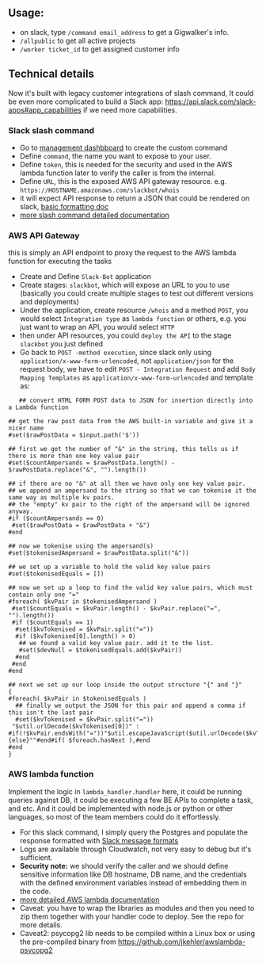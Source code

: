 
## Usage: 
- on slack, type `/command email_address` to get a Gigwalker's info.
- `/allpublic` to get all active projects
- `/worker ticket_id` to get assigned customer info

## Technical details
Now it's built with legacy customer integrations of slash command,
It could be even more complicated to build a Slack app:
https://api.slack.com/slack-apps#app_capabilities
if we need more capabilities.


### Slack slash command
- Go to [management dashbboard](https://gigwalk.slack.com/apps/A0F82E8CA-slash-commands?page=1) to create the custom command
- Define `command`, the name you want to expose to your user.
- Define `token`, this is needed for the security and used in the AWS lambda function later to verify the caller is from the internal.
- Define `URL`, this is the exposed AWS API gateway resource.
  e.g. `https://HOSTNAME.amazonaws.com/slackbot/whois`
- it will expect API response to return a JSON that could be rendered on slack, [basic formatting doc](https://api.slack.com/docs/message-formatting)
- [more slash command detailed documentation](https://api.slack.com/custom-integrations/slash-commands)

   
### AWS API Gateway
this is simply an API endpoint to proxy the request to the AWS lambda function for executing the tasks

- Create and Define `Slack-Bot` application
- Create stages: `slackbot`, which will expose an URL to you to use (basically you could create multiple stages to test out different versions and deployments)
- Under the application, create resource `/whois` and a method `POST`, you would select `Integration type` as `lambda function` or others, e.g. you just want to wrap an API, you would select `HTTP`
- then under API resources, you could `deploy the API` to the stage `slackbot` you just defined
- Go back to `POST -method execution`, since slack only using `application/x-www-form-urlencoded`, not `application/json` for the request body, we have to edit `POST - Integration Request` and add `Body Mapping Templates` as `application/x-www-form-urlencoded` and template as:
   

```
   ## convert HTML FORM POST data to JSON for insertion directly into a Lambda function
 
## get the raw post data from the AWS built-in variable and give it a nicer name
#set($rawPostData = $input.path('$'))
 
## first we get the number of "&" in the string, this tells us if there is more than one key value pair
#set($countAmpersands = $rawPostData.length() - $rawPostData.replace("&", "").length())
 
## if there are no "&" at all then we have only one key value pair.
## we append an ampersand to the string so that we can tokenise it the same way as multiple kv pairs.
## the "empty" kv pair to the right of the ampersand will be ignored anyway.
#if ($countAmpersands == 0)
 #set($rawPostData = $rawPostData + "&")
#end
 
## now we tokenise using the ampersand(s)
#set($tokenisedAmpersand = $rawPostData.split("&"))
 
## we set up a variable to hold the valid key value pairs
#set($tokenisedEquals = [])
 
## now we set up a loop to find the valid key value pairs, which must contain only one "="
#foreach( $kvPair in $tokenisedAmpersand )
 #set($countEquals = $kvPair.length() - $kvPair.replace("=", "").length())
 #if ($countEquals == 1)
  #set($kvTokenised = $kvPair.split("="))
  #if ($kvTokenised[0].length() > 0)
   ## we found a valid key value pair. add it to the list.
   #set($devNull = $tokenisedEquals.add($kvPair))
  #end
 #end
#end
 
## next we set up our loop inside the output structure "{" and "}"
{
#foreach( $kvPair in $tokenisedEquals )
  ## finally we output the JSON for this pair and append a comma if this isn't the last pair
  #set($kvTokenised = $kvPair.split("="))
 "$util.urlDecode($kvTokenised[0])" : #if(!$kvPair.endsWith("="))"$util.escapeJavaScript($util.urlDecode($kvTokenised[1]))"#{else}""#end#if( $foreach.hasNext ),#end
#end
}
```

### AWS lambda function
Implement the logic in `lambda_handler.handler` here, it could be running queries against DB, it could be executing a few BE APIs to complete a task, and etc. And it could be implemented with node.js or python or other languages, so most of the team members could do it effortlessly.
 - For this slack command, I simply query the Postgres and populate the response formatted with [Slack message formats](https://api.slack.com/docs/formatting/)
 - Logs are available through Cloudwatch, not very easy to debug but it's sufficient.
 - **Security note:** we should verify the caller and we should define sensitive information like DB hostname, DB name, and the credentials with the defined environment variables instead of embedding them in the code.
 - [more detailed AWS lambda documentation](https://docs.aws.amazon.com/lambda/latest/dg/welcome.html)
 - Caveat: you have to wrap the libraries as modules and then you need to zip them together with your handler code to deploy.  See the repo for more details.
 - Caveat2: psycopg2 lib needs to be compiled within a Linux box or using the pre-compiled binary from https://github.com/jkehler/awslambda-psycopg2